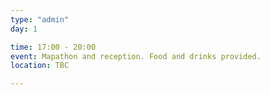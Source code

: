 ```yaml
---
type: "admin"
day: 1

time: 17:00 - 20:00
event: Mapathon and reception. Food and drinks provided.
location: TBC

---
```

